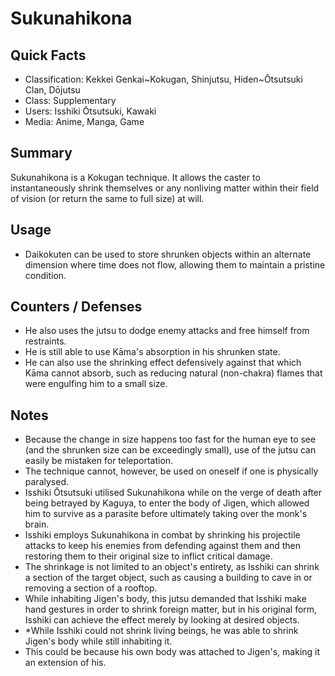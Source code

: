 # Sukunahikona

## Quick Facts
- Classification: Kekkei Genkai~Kokugan, Shinjutsu, Hiden~Ōtsutsuki Clan, Dōjutsu
- Class: Supplementary
- Users: Isshiki Ōtsutsuki, Kawaki
- Media: Anime, Manga, Game

## Summary
Sukunahikona is a Kokugan technique. It allows the caster to instantaneously shrink themselves or any nonliving matter within their field of vision (or return the same to full size) at will.

## Usage
- Daikokuten can be used to store shrunken objects within an alternate dimension where time does not flow, allowing them to maintain a pristine condition.

## Counters / Defenses
- He also uses the jutsu to dodge enemy attacks and free himself from restraints.
- He is still able to use Kāma's absorption in his shrunken state.
- He can also use the shrinking effect defensively against that which Kāma cannot absorb, such as reducing natural (non-chakra) flames that were engulfing him to a small size.

## Notes
- Because the change in size happens too fast for the human eye to see (and the shrunken size can be exceedingly small), use of the jutsu can easily be mistaken for teleportation.
- The technique cannot, however, be used on oneself if one is physically paralysed.
- Isshiki Ōtsutsuki utilised Sukunahikona while on the verge of death after being betrayed by Kaguya, to enter the body of Jigen, which allowed him to survive as a parasite before ultimately taking over the monk's brain.
- Isshiki employs Sukunahikona in combat by shrinking his projectile attacks to keep his enemies from defending against them and then restoring them to their original size to inflict critical damage.
- The shrinkage is not limited to an object's entirety, as Isshiki can shrink a section of the target object, such as causing a building to cave in or removing a section of a rooftop.
- While inhabiting Jigen's body, this jutsu demanded that Isshiki make hand gestures in order to shrink foreign matter, but in his original form, Isshiki can achieve the effect merely by looking at desired objects.
- *While Isshiki could not shrink living beings, he was able to shrink Jigen's body while still inhabiting it.
- This could be because his own body was attached to Jigen's, making it an extension of his.
